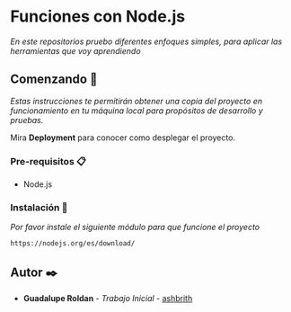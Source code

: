# Funciones con Node.js
_En este repositorios pruebo diferentes enfoques simples, para aplicar las herramientas que voy aprendiendo_


## Comenzando 🚀

_Estas instrucciones te permitirán obtener una copia del proyecto en funcionamiento en tu máquina local para propósitos de desarrollo y pruebas._

Mira **Deployment** para conocer como desplegar el proyecto.


### Pre-requisitos 📋

* Node.js


### Instalación 🔧

_Por favor instale el siguiente módulo para que funcione el proyecto_

```
https://nodejs.org/es/download/
```


## Autor ✒️

* **Guadalupe Roldan** - *Trabajo Inicial* - [ashbrith](https://github.com/ashbrith)
